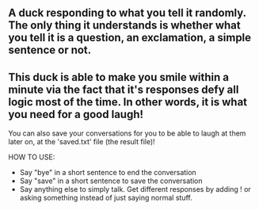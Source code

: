 A duck responding to what you tell it randomly. The only thing it understands is whether what you tell it is a question, an exclamation, a simple sentence or not.
------------------------------------------------------------------------------------------------------------------------------------------------
This duck is able to make you smile within a minute via the fact that it's responses defy all logic most of the time. In other words, it is what you need for a good laugh!
------------------------------------------------------------------------------------------------------------------------------------------
You can also save your conversations for you to be able to laugh at them later on, at the 'saved.txt' file (the result file)!

HOW TO USE:
- Say "bye" in a short sentence to end the conversation
- Say "save" in a short sentence to save the conversation
- Say anything else to simply talk. Get different responses by adding ! or asking something instead of just saying normal stuff.
